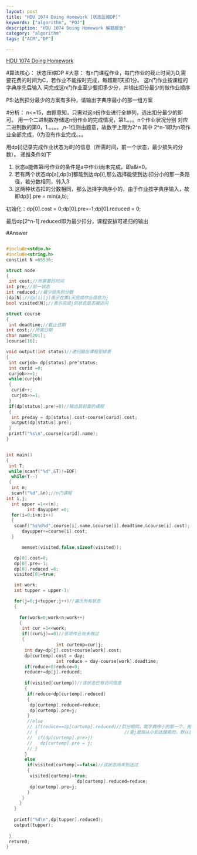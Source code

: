 ```yaml
---
layout: post
title: "HDU 1074 Doing Homework [状态压缩DP]"
keywords: ["algorithm", "POJ"]
description: "HDU 1074 Doing Homework 解题报告"
category: "algorithm"
tags: ["ACM","DP"]

---
```

[HDU 1074 Doing Homework ](http://acm.hdu.edu.cn/showproblem.php?pid=1074)

#算法核心：
状态压缩DP
#大意：
有n门课程作业，每门作业的截止时间为D,需要花费的时间为C，若作业不能按时完成，每超期1天扣1分。
这n门作业按课程的字典序先后输入
问完成这n门作业至少要扣多少分，并输出扣分最少的做作业顺序

PS:达到扣分最少的方案有多种，请输出字典序最小的那一组方案

#分析：
n<=15，由题意知，只需对这n份作业进行全排列，选出扣分最少的即可。
用一个二进制数存储这n份作业的完成情况，第1.。。。n个作业状况分别
对应二进制数的第0，1.。。。。,n-1位则由题意，故数字上限为2^n
其中 2^n-1即为n项作业全部完成，0为没有作业完成。。。

用dp[i]记录完成作业状态为i时的信息（所需时间，前一个状态，最少损失的分数）。
递推条件如下

1. 状态a能做第i号作业的条件是a中作业i尚未完成，即a&i=0。
2. 若有两个状态dp[a],dp[b]都能到达dp[i],那么选择能使到达i扣分小的那一条路径，若分数相同，转入3
3. 这两种状态扣的分数相同，那么选择字典序小的，由于作业按字典序输入，故即dp[i].pre = min(a,b);

初始化：dp[0].cost = 0;dp[0].pre=-1;dp[0].reduced = 0;

最后dp[2^n-1].reduced即为最少扣分，课程安排可递归的输出

#Answer

```c++

#include<stdio.h>
#include<string.h>
constint N =65536;

struct node
{ 
 int cost;//所需要的时间
int pre;//前一状态
int reduced;//最少损失的分数
}dp[N];//dp[i][j]表示在第i天完成作业信息为j
bool visited[N];//表示完成j的状态是否被访问

struct course
{
 int deadtime;//截止日期
int cost;//所需日期
char name[201];
}course[16];

void output(int status)//递归输出课程安排表
{
 int curjob= dp[status].pre^status;
 int curid =0;
 curjob>>=1;
 while(curjob)
 {
  curid++;
  curjob>>=1;
 }
 if(dp[status].pre!=0)//输出其前面的课程
 {
  int preday = dp[status].cost-course[curid].cost;
  output(dp[status].pre);
 }
 printf("%s\n",course[curid].name);
}


int main()
{
 int T;
 while(scanf("%d",&T)!=EOF)
  while(T--)
 {
  int n;
  scanf("%d",&n);//n门课程
int i,j;
  int upper =1<<(n);
        int dayupper =0;
  for(i=0;i<n;i++)
  {
   scanf("%s%d%d",course[i].name,&course[i].deadtime,&course[i].cost);
      dayupper+=course[i].cost;
  }

      memset(visited,false,sizeof(visited));

   dp[0].cost=0;
   dp[0].pre=-1;
   dp[0].reduced =0;
   visited[0]=true;

   int work;
   int tupper = upper-1;

   for(j=0;j<tupper;j++)//遍历所有状态
   {
    
     for(work=0;work<n;work++)
     {
      int cur =1<<work;
      if((cur&j)==0)//该项作业尚未做过
      {
                   int curtemp=cur|j; 
       int day=dp[j].cost+course[work].cost;
       dp[curtemp].cost = day;
                   int reduce = day-course[work].deadtime;
       if(reduce<0)reduce=0;
       reduce+=dp[j].reduced;
      
       if(visited[curtemp])//该状态已有访问信息
       {
        if(reduce<dp[curtemp].reduced)
        {
         dp[curtemp].reduced=reduce;
         dp[curtemp].pre=j;
        }
        //else
        // if(reduce==dp[curtemp].reduced)//扣分相同，取字典序小的那一个，由于这
        // {                                 //里j是按从小到达搜索的，默认已是按字典序，不需再处理
        //  if(dp[curtemp].pre>j)
        //   dp[curtemp].pre = j;
        // }
       }
       else
        if(visited[curtemp]==false)//该状态尚未到达过
        {
         visited[curtemp]=true;
                           dp[curtemp].reduced=reduce;
         dp[curtemp].pre=j;
        }
      }
     }
   }
  
   printf("%d\n",dp[tupper].reduced);  
   output(tupper);
   
 }
 return0;
}
```

